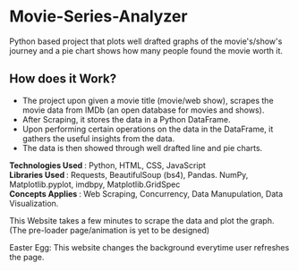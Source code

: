 # Movie-Series-Analyzer
Python based project that plots well drafted graphs of the movie's/show's journey and a pie chart shows how many people found the movie worth it.

## How does it Work?
* The project upon given a movie title (movie/web show), scrapes the movie data from IMDb (an open database for movies and shows).
* After Scraping, it stores the data in a Python DataFrame.
* Upon performing certain operations on the data in the DataFrame, it gathers the useful insights from the data.
* The data is then showed through well drafted line and pie charts.

<strong> Technologies Used </strong>: Python, HTML, CSS, JavaScript <br>
<strong> Libraries Used </strong>: Requests, BeautifulSoup (bs4), Pandas. NumPy, Matplotlib.pyplot, imdbpy, Matplotlib.GridSpec <br>
<strong> Concepts Applies </strong>: Web Scraping, Concurrency, Data Manupulation, Data Visualization.

This Website takes a few minutes to scrape the data and plot the graph. (The pre-loader page/animation is yet to be designed)

Easter Egg: This website changes the background everytime user refreshes the page.
